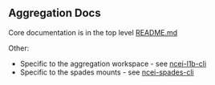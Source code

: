 ## Aggregation Docs

Core documentation is in the top level [README.md](../README.md)

Other:

 - Specific to the aggregation workspace - see [ncei-l1b-cli](ncei-l1b-cli.md)
 - Specific to the spades mounts - see [ncei-spades-cli](ncei-spades-cli.md)

